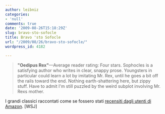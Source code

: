 ```yaml
---
author: leibniz
categories:
- 'null'
comments: true
date: '2009-08-26T15:18:29Z'
slug: bravo-sto-sofocle
title: Bravo 'sto Sofocle
url: "/2009/08/26/bravo-sto-sofocle/"
wordpress_id: 4182

---
```

> **"Oedipus Rex"**—Average reader rating: Four stars. Sophocles is a satisfying author who writes in clear, snappy prose. Youngsters in particular could learn a lot by imitating Mr. Rex, until he goes a bit off the rails toward the end. Nothing earth-shattering here, but zippy stuff. Have to admit I'm still puzzled by the weird subplot involving Mr. Rexs mother.


I grandi classici raccontati come se fossero stati [recensiti dagli utenti di Amazon](http://online.wsj.com/article/SB10001424052970204683204574356541209342218.html). [WSJ]
